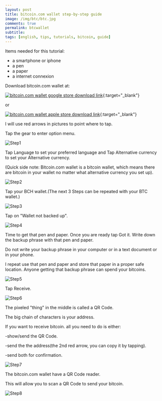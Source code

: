 ```yaml
---
layout: post
title: bitcoin.com wallet step-by-step guide
image: /img/btc/btc.jpg
comments: true
permalink: btcwallet
subtitle: 
tags: [english, tips, tutorials, bitcoin, guide]
---
```


Items needed for this tutorial:
- a smartphone or iphone
- a pen
- a paper
- a internet connexion

Download bitcoin.com wallet at:

[![bitcoin.com wallet google store download link](https://www.fredbarre.com/img/btc/dland.png)](https://play.google.com/store/apps/details?id=com.bitcoin.mwallet){:target="_blank"}


or


[![bitcoin.com wallet apple store download link](https://www.fredbarre.com/img/btc/dlapp.png)](https://apps.apple.com/us/app/bitcoin-wallet-by-bitcoin-com/id1252903728?ls=1){:target="_blank"}


I will use red arrows in pictures to point where to tap.

Tap the gear to enter option menu.

![Step1](https://www.fredbarre.com/img/btc/Step1GoToSettings.JPG)

Tap Language to set your preferred language and Tap Alternative currency to set your Alternative currency.

(Quick side note: Bitcoin.com wallet is a bitcoin wallet, which means there are bitcoin in your wallet no matter what alternative currency you set up).

![Step2](https://www.fredbarre.com/img/btc/Step2Set.JPG)

Tap your BCH wallet.(The next 3 Steps can be repeated with your BTC wallet.)

![Step3](https://www.fredbarre.com/img/btc/Step3GoToBCH.JPG)

Tap on "Wallet not backed up".

![Step4](https://www.fredbarre.com/img/btc/Step4WalletNotSave.JPG)

Time to get that pen and paper. Once you are ready tap Got it. Write down the backup phrase with that pen and paper.

Do not write your backup phrase in your computer or in a text document or in your phone.

I repeat use that pen and paper and store that paper in a proper safe location. Anyone getting that backup phrase can spend your bitcoins.

![Step5](https://www.fredbarre.com/img/btc/Step5SaveWallet.JPG)

Tap Receive.

![Step6](https://www.fredbarre.com/img/btc/Step6Receive.JPG)

The pixeled "thing" in the middle is called a QR Code.

The big chain of characters is your address.

If you want to receive bitcoin. all you need to do is either: 

-show/send the QR Code.

-send the the address(the 2nd red arrow, you can copy it by tapping).

-send both for confirmation.


![Step7](https://www.fredbarre.com/img/btc/Step7QRCodeAdress.JPG)

The bitcoin.com wallet have a QR Code reader.

This will allow you to scan a QR Code to send your bitcoin.


![Step8](https://www.fredbarre.com/img/btc/ExtraStep8scan.JPG)

 
